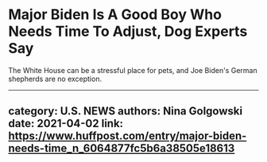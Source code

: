 # Major Biden Is A Good Boy Who Needs Time To Adjust, Dog Experts Say

The White House can be a stressful place for pets, and Joe Biden's German shepherds are no exception.

---
category: U.S. NEWS
authors: Nina Golgowski
date: 2021-04-02
link: https://www.huffpost.com/entry/major-biden-needs-time_n_6064877fc5b6a38505e18613
---
